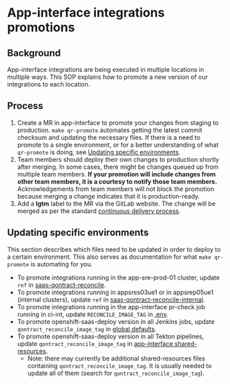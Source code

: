 # App-interface integrations promotions

## Background

App-interface integrations are being executed in multiple locations in multiple ways.  This SOP explains how to promote a new version of our integrations to each location.

## Process

1. Create a MR in app-interface to promote your changes from staging to
   production. `make qr-promote` automates getting the latest commit 
   checksum and updating the necessary files. If there is a need to promote to
   a single environment, or for a better understanding of what `qr-promote` is 
   doing, see [Updating specific environments](#updating-specific-environments).
2. Team members should deploy their own changes to production shortly after 
   merging. In some cases, there might be changes queued up from multiple team 
   members. **If your promotion will include changes from other team 
   members, it is a courtesy to notify those team members.** Acknowledgements
   from team members will not block the promotion because merging a change 
   indicates that it is production-ready.
3. Add a **lgtm** label to the MR via the GitLab website. The change will 
   be merged as per the standard 
   [continuous delivery process](https://gitlab.cee.redhat.com/service/app-interface/-/blob/master/docs/app-sre/continuous-delivery-in-app-interface.md).

## Updating specific environments

This section describes which files need to be updated in order to deploy to 
a certain environment. This also serves as documentation for what 
`make qr-promote` is automating for you.

* To promote integrations running in the app-sre-prod-01 cluster, update `ref` in [saas-qontract-reconcile](https://gitlab.cee.redhat.com/service/app-interface/-/blob/master/data/services/app-interface/cicd/ci-ext/saas-qontract-reconcile.yaml).
* To promote integrations running in appsres03ue1 or in appsrep05ue1 (internal clusters), update `ref` in [saas-qontract-reconcile-internal](data/services/app-interface/cicd/ci-int/saas-qontract-reconcile-int.yaml).
* To promote integrations running in the app-interface pr-check job running in ci-int, update `RECONCILE_IMAGE_TAG` in [.env](/.env).
* To promote openshift-saas-deploy version in all Jenkins jobs, update `qontract_reconcile_image_tag` in [global defaults](/resources/jenkins/global/defaults.yaml).
* To promote openshift-saas-deploy version in all Tekton pipelines, update `qontract_reconcile_image_tag` in [app-interface shared-resources](/data/services/app-interface/shared-resources).
    * Note: there may currently be additional shared-resources files containing `qontract_reconcile_image_tag`. It is usually needed to update all of them (search for `qontract_reconcile_image_tag`).
